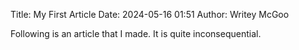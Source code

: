 Title: My First Article
Date: 2024-05-16 01:51
Author: Writey McGoo

Following is an article that I made. It is quite inconsequential. 